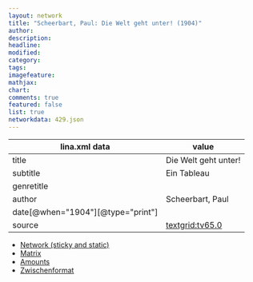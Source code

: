 ```yaml
---
layout: network
title: "Scheerbart, Paul: Die Welt geht unter! (1904)"
author:
description:
headline:
modified:
category:
tags:
imagefeature: 
mathjax: 
chart: 
comments: true
featured: false
list: true
networkdata: 429.json
---
```

lina.xml data  | value
------------- | -------------
title|Die Welt geht unter!
subtitle|Ein Tableau
genretitle|
author|Scheerbart, Paul
date[@when="1904"][@type="print"]|
source|[textgrid:tv65.0](https://textgridlab.org/1.0/tgcrud-public/rest/textgrid:tv65.0/data)



* [Network (sticky and static)](/network429)
* [Matrix](/matrix429)
* [Amounts](/amounts429)
* [Zwischenformat](/lina429 )
